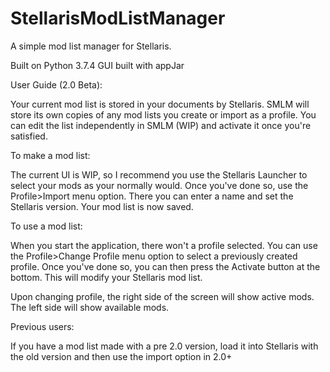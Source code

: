 # StellarisModListManager

A simple mod list manager for Stellaris.

Built on Python 3.7.4
GUI built with appJar

User Guide (2.0 Beta):

Your current mod list is stored in your documents by Stellaris.
SMLM will store its own copies of any mod lists you create or import as a profile.
You can edit the list independently in SMLM (WIP) and activate it once you're satisfied.

To make a mod list:

The current UI is WIP, so I recommend you use the Stellaris Launcher to select your mods as your normally would.
Once you've done so, use the Profile>Import menu option.
There you can enter a name and set the Stellaris version.
Your mod list is now saved.

To use a mod list:

When you start the application, there won't a profile selected.
You can use the Profile>Change Profile menu option to select a previously created profile.
Once you've done so, you can then press the Activate button at the bottom.
This will modify your Stellaris mod list.

Upon changing profile, the right side of the screen will show active mods.
The left side will show available mods.

Previous users:

If you have a mod list made with a pre 2.0 version, load it into Stellaris with the old version and then use the import option in 2.0+ 
